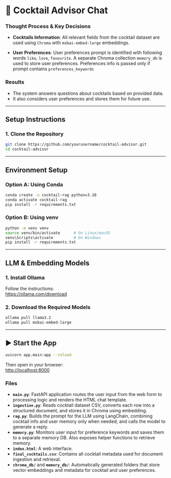 # 🍹 Cocktail Advisor Chat 

### Thought Process & Key Decisions

- **Cocktails Information**: All relevant fields from the cocktail dataset are used using `Chroma` with `mxbai-embed-large` embeddings. 

- **User Preferences**: User preferences prompt is identified with following words `like`, `love`, `favourite`. A separate Chroma collection `memory_db` is used to store user preferences. Preferences info is passed only if prompt contains `preferences_keywords`

### Results

- The system answers questions about cocktails based on provided data.
- It also considers user preferences and stores them for future use.

---

## Setup Instructions

### 1. Clone the Repository
```bash
git clone https://github.com/yourusername/cocktail-advisor.git
cd cocktail-advisor
```

---

## Environment Setup

### Option A: Using Conda 
```bash
conda create -n cocktail-rag python=3.10
conda activate cocktail-rag
pip install -r requirements.txt
```

### Option B: Using venv
```bash
python -m venv venv
source venv/bin/activate      # On Linux/macOS
venv\Scripts\activate         # On Windows
pip install -r requirements.txt
```

---

## LLM & Embedding Models

### 1. Install Ollama

Follow the instructions:  
https://ollama.com/download

### 2. Download the Required Models
```bash
ollama pull llama3.2
ollama pull mxbai-embed-large
```

---

## ▶ Start the App

```bash
uvicorn app.main:app --reload
```

Then open in your browser:  
[http://localhost:8000](http://localhost:8000)

### Files 

- **`main.py`**: FastAPI application routes the user input from the web form to processing logic and renders the HTML chat template.
- **`ingestion.py`**: Reads cocktail dataset CSV, converts each row into a structured document, and stores it in Chroma using embedding.
- **`rag.py`**: Builds the prompt for the LLM using LangChain, combining cocktail info and user memory only when needed, and calls the model to generate a reply.
- **`memory.py`**: Monitors user input for preference keywords and saves them to a separate memory DB. Also exposes helper functions to retrieve memory.
- **`index.html`**: A web interface.
- **`final_cocktails.csv`**: Contains all cocktail metadata used for document ingestion and retrieval.
- **`chroma_db/`** and **`memory_db/`**: Automatically generated folders that store vector embeddings and metadata for cocktail and user preferences.
